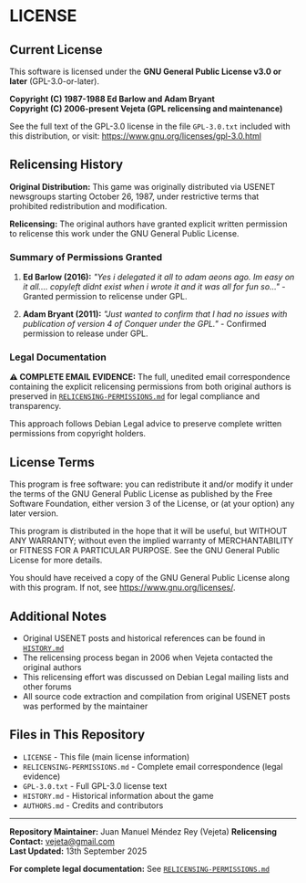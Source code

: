 # LICENSE

## Current License

This software is licensed under the **GNU General Public License v3.0 or later** (GPL-3.0-or-later).

**Copyright (C) 1987-1988 Ed Barlow and Adam Bryant**  
**Copyright (C) 2006-present Vejeta (GPL relicensing and maintenance)**

See the full text of the GPL-3.0 license in the file `GPL-3.0.txt` included with this distribution, or visit: https://www.gnu.org/licenses/gpl-3.0.html

## Relicensing History

**Original Distribution:** This game was originally distributed via USENET newsgroups starting October 26, 1987, under restrictive terms that prohibited redistribution and modification.

**Relicensing:** The original authors have granted explicit written permission to relicense this work under the GNU General Public License.

### Summary of Permissions Granted

1. **Ed Barlow (2016):** *"Yes i delegated it all to adam aeons ago. Im easy on it all.... copyleft didnt exist when i wrote it and it was all for fun so..."* - Granted permission to relicense under GPL.

2. **Adam Bryant (2011):** *"Just wanted to confirm that I had no issues with publication of version 4 of Conquer under the GPL."* - Confirmed permission to release under GPL.

### Legal Documentation

**⚠️ COMPLETE EMAIL EVIDENCE:** The full, unedited email correspondence containing the explicit relicensing permissions from both original authors is preserved in [`RELICENSING-PERMISSIONS.md`](RELICENSING-PERMISSIONS.md) for legal compliance and transparency.

This approach follows Debian Legal advice to preserve complete written permissions from copyright holders.

## License Terms

This program is free software: you can redistribute it and/or modify it under the terms of the GNU General Public License as published by the Free Software Foundation, either version 3 of the License, or (at your option) any later version.

This program is distributed in the hope that it will be useful, but WITHOUT ANY WARRANTY; without even the implied warranty of MERCHANTABILITY or FITNESS FOR A PARTICULAR PURPOSE. See the GNU General Public License for more details.

You should have received a copy of the GNU General Public License along with this program. If not, see <https://www.gnu.org/licenses/>.

## Additional Notes

- Original USENET posts and historical references can be found in [`HISTORY.md`](HISTORY.md)
- The relicensing process began in 2006 when Vejeta contacted the original authors
- This relicensing effort was discussed on Debian Legal mailing lists and other forums
- All source code extraction and compilation from original USENET posts was performed by the maintainer

## Files in This Repository

- `LICENSE` - This file (main license information)
- `RELICENSING-PERMISSIONS.md` - Complete email correspondence (legal evidence)
- `GPL-3.0.txt` - Full GPL-3.0 license text
- `HISTORY.md` - Historical information about the game
- `AUTHORS.md` - Credits and contributors

---

**Repository Maintainer:** Juan Manuel Méndez Rey (Vejeta)
**Relicensing Contact:** vejeta@gmail.com  
**Last Updated:** 13th September 2025

**For complete legal documentation:** See [`RELICENSING-PERMISSIONS.md`](RELICENSING-PERMISSIONS.md)
